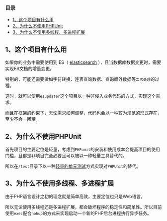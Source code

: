 ### 目录
- [1、这个项目有什么用](#1)
- [2、为什么不使用PHPUnit](#2)
- [3、为什么不使用多线程、多进程扩展](#3)

## 1、这个项目有什么用
如果你的业务中需要使用到 ES（ [elasticsearch](https://www.elastic.co/cn/) ），且当数据库数据变更时，需要实现ES文档的增量变更。

特别的，可能还需要做如字符转换、连表查询数据、查询额外数据等```二次处理```的过程。

这时，就可以使用```esupdater```这个项目以一种非侵入业务代码的方式，实现这个需求。

而且在框架的约束下，无论需求如何调整，代码也会以一种较为规范的形式存在，至少不会一团糟。

## 2、为什么不使用PHPUnit
首先项目的主要定位是轻量，考虑到```PHPunit```的安装和使用成本会提高项目的使用门槛，且都是非项目完全必要且可以被以一种轻量工具替代的。

所以在```/test```目录下以一种[轻量的单元测试](./HOWTOCODE.md#4)方式实现对```PHPUnit```的替代。

## 3、为什么不使用多线程、多进程扩展
由于PHP语言设计之初的理念就是简单高效，主要定位也只是Web语言。

所以无论使用多线程还是多进程扩展，都会破坏程序的稳定性和简单性。所以目前使用```exec```配合```nohup```的方式来实现启动一个新的PHP后台进程执行异步任务。
